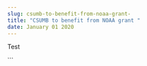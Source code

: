 ```yaml
---
slug: csumb-to-benefit-from-noaa-grant-
title: "CSUMB to benefit from NOAA grant "
date: January 01 2020
---
```


 
<p>Test</p>
```
